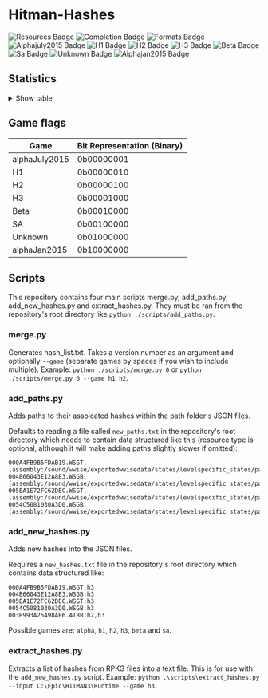 # Hitman-Hashes
<!-- BADGES_START -->
![Resources Badge](https://img.shields.io/badge/Total%20Resources-1,590,401-blue.svg)
![Completion Badge](https://img.shields.io/badge/Total%20Completion-79.34%25-yellow.svg)
![Formats Badge](https://img.shields.io/badge/Formats%20completed-11/70-blue.svg)
![Alphajuly2015 Badge](https://img.shields.io/badge/Alphajuly2015%20Completion-100.00%25-green.svg)
![H1 Badge](https://img.shields.io/badge/H1%20Completion-82.41%25-yellow.svg)
![H2 Badge](https://img.shields.io/badge/H2%20Completion-83.36%25-yellow.svg)
![H3 Badge](https://img.shields.io/badge/H3%20Completion-81.47%25-yellow.svg)
![Beta Badge](https://img.shields.io/badge/Beta%20Completion-50.21%25-red.svg)
![Sa Badge](https://img.shields.io/badge/Sa%20Completion-91.58%25-green.svg)
![Unknown Badge](https://img.shields.io/badge/Unknown%20Completion-71.76%25-yellow.svg)
![Alphajan2015 Badge](https://img.shields.io/badge/Alphajan2015%20Completion-81.03%25-yellow.svg)
<!-- BADGES_END -->
## Statistics
<details>
<summary>Show table</summary>

<!-- STATISTICS_TABLE_START -->
|File Type|Total Resources|Correct Paths|Correct Percentage|Hints|Hint Percentage|
|---------|---------------|-------------|------------------|-----|---------------|
|AIBB     |1              |1            |100.00%           |0    |0.00%          |
|AIBX     |1              |1            |100.00%           |0    |0.00%          |
|AIBZ     |5              |5            |100.00%           |0    |0.00%          |
|AIRG     |53             |52           |98.11%            |0    |0.00%          |
|ALOC     |26934          |16657        |61.84%            |0    |0.00%          |
|ASEB     |5882           |3361         |57.14%            |0    |0.00%          |
|ASET     |13726          |7873         |57.36%            |0    |0.00%          |
|ASVA     |285            |267          |93.68%            |9    |3.16%          |
|ATMD     |17918          |6460         |36.05%            |0    |0.00%          |
|BLOB     |1              |0            |0.00%             |0    |0.00%          |
|BMSK     |59             |38           |64.41%            |0    |0.00%          |
|BORG     |7231           |2784         |38.50%            |0    |0.00%          |
|BOXC     |41             |41           |100.00%           |0    |0.00%          |
|CBLU     |2694           |2649         |98.33%            |0    |0.00%          |
|CLNG     |4              |0            |0.00%             |0    |0.00%          |
|CPPT     |2694           |2649         |98.33%            |0    |0.00%          |
|CRMD     |58             |50           |86.21%            |1    |1.72%          |
|DITL     |4              |0            |0.00%             |0    |0.00%          |
|DLGE     |49784          |46769        |93.94%            |2371 |4.76%          |
|DSWB     |5              |0            |0.00%             |5    |100.00%        |
|ECPB     |2861           |1329         |46.45%            |0    |0.00%          |
|ECPT     |2861           |1329         |46.45%            |0    |0.00%          |
|ENUM     |2              |1            |50.00%            |1    |50.00%         |
|ERES     |407            |267          |65.60%            |3    |0.74%          |
|FXAC     |4              |4            |100.00%           |0    |0.00%          |
|FXAS     |357642         |350464       |97.99%            |0    |0.00%          |
|GFXF     |43             |41           |95.35%            |0    |0.00%          |
|GFXI     |12268          |9655         |78.70%            |1252 |10.21%         |
|GFXV     |327            |119          |36.39%            |196  |59.94%         |
|GIDX     |1              |1            |100.00%           |0    |0.00%          |
|HIKC     |2              |2            |100.00%           |0    |0.00%          |
|JSON     |3189           |1926         |60.40%            |1003 |31.45%         |
|LINE     |33243          |25995        |78.20%            |1932 |5.81%          |
|LOCM     |18             |16           |88.89%            |0    |0.00%          |
|LOCR     |10530          |6545         |62.16%            |504  |4.79%          |
|MATB     |5548           |4921         |88.70%            |576  |10.38%         |
|MATE     |1128           |834          |73.94%            |0    |0.00%          |
|MATI     |19011          |17557        |92.35%            |1117 |5.88%          |
|MATT     |5547           |4921         |88.71%            |575  |10.37%         |
|MJBA     |20681          |7363         |35.60%            |0    |0.00%          |
|MRTN     |2326           |1074         |46.17%            |0    |0.00%          |
|MRTR     |862            |85           |9.86%             |0    |0.00%          |
|NAVP     |81             |79           |97.53%            |1    |1.23%          |
|ORES     |9              |7            |77.78%            |0    |0.00%          |
|PREL     |144            |144          |100.00%           |0    |0.00%          |
|PRIM     |44287          |22170        |50.06%            |228  |0.51%          |
|REPO     |3              |2            |66.67%            |0    |0.00%          |
|RTLV     |145            |0            |0.00%             |137  |94.48%         |
|SCDA     |940            |819          |87.13%            |0    |0.00%          |
|SDEF     |507            |503          |99.21%            |0    |0.00%          |
|TBLU     |57132          |41302        |72.29%            |15000|26.25%         |
|TELI     |65725          |34674        |52.76%            |0    |0.00%          |
|TEMP     |87478          |60465        |69.12%            |25324|28.95%         |
|TEXD     |49703          |37859        |76.17%            |9083 |18.27%         |
|TEXT     |45017          |33399        |74.19%            |9761 |21.68%         |
|UICB     |477            |393          |82.39%            |0    |0.00%          |
|UICT     |477            |393          |82.39%            |0    |0.00%          |
|VIDB     |99             |99           |100.00%           |0    |0.00%          |
|VTXD     |11307          |8695         |76.90%            |0    |0.00%          |
|WBNK     |1550           |819          |52.84%            |0    |0.00%          |
|WMDA     |9              |9            |100.00%           |0    |0.00%          |
|WSGB     |144            |133          |92.36%            |11   |7.64%          |
|WSGT     |144            |133          |92.36%            |11   |7.64%          |
|WSWB     |62             |47           |75.81%            |14   |22.58%         |
|WSWT     |67             |47           |70.15%            |19   |28.36%         |
|WWEM     |385657         |271539       |70.41%            |85030|22.05%         |
|WWES     |187149         |187149       |100.00%           |0    |0.00%          |
|WWEV     |27400          |19830        |72.37%            |6247 |22.80%         |
|WWFX     |18803          |17077        |90.82%            |0    |0.00%          |
|YSHP     |4              |3            |75.00%            |1    |25.00%         |
<!-- STATISTICS_TABLE_END -->
</details>

## Game flags
| Game          | Bit Representation (Binary) |
|---------------|-----------------------------|
| alphaJuly2015 | 0b00000001                  |
| H1            | 0b00000010                  |
| H2            | 0b00000100                  |
| H3            | 0b00001000                  |
| Beta          | 0b00010000                  |
| SA            | 0b00100000                  |
| Unknown       | 0b01000000                  |
| alphaJan2015  | 0b10000000                  |

## Scripts
This repository contains four main scripts merge.py, add_paths.py, add_new_hashes.py and extract_hashes.py. They must be ran from the repository's root directory like `python ./scripts/add_paths.py`.

### merge.py
Generates hash_list.txt. Takes a version number as an argument and optionally `--game` (separate games by spaces if you wish to include multiple). Example: `python ./scripts/merge.py 0` or `python ./scripts/merge.py 0 --game h1 h2`.

### add_paths.py
Adds paths to their assoicated hashes within the path folder's JSON files.

Defaults to reading a file called `new_paths.txt` in the repository's root directory which needs to contain data structured like this (resource type is optional, although it will make adding paths slightly slower if omitted):

```
000A4FB9B5FDAB19.WSGT,[assembly:/sound/wwise/exportedwwisedata/states/levelspecific_states/paris/fashionshowmusic_level_state.wwisestategroup].pc_entitytype
004B66043E12A8E3.WSGB,[assembly:/sound/wwise/exportedwwisedata/states/levelspecific_states/paris/fashionshowmusic_level_state.wwisestategroup].pc_entityblueprint
005EA1E72FC62DEC.WSGT,[assembly:/sound/wwise/exportedwwisedata/states/levelspecific_states/paris/paris_rain_puddle_state.wwisestategroup].pc_entitytype
0054C5081030A3D0.WSGB,[assembly:/sound/wwise/exportedwwisedata/states/levelspecific_states/paris/paris_rain_puddle_state.wwisestategroup].pc_entityblueprint
```

### add_new_hashes.py
Adds new hashes into the JSON files.

Requires a `new_hashes.txt` file in the repository's root directory which contains data structured like:

```
000A4FB9B5FDAB19.WSGT:h3
004B66043E12A8E3.WSGB:h3
005EA1E72FC62DEC.WSGT:h3
0054C5081030A3D0.WSGB:h3
003B993A25498AE6.AIBB:h2,h3
```

Possible games are: `alpha`, `h1`, `h2`, `h3`, `beta` and `sa`.

### extract_hashes.py
Extracts a list of hashes from RPKG files into a text file. This is for use with the `add_new_hashes.py` script. Example: `python .\scripts\extract_hashes.py --input C:\Epic\HITMAN3\Runtime --game h3`.